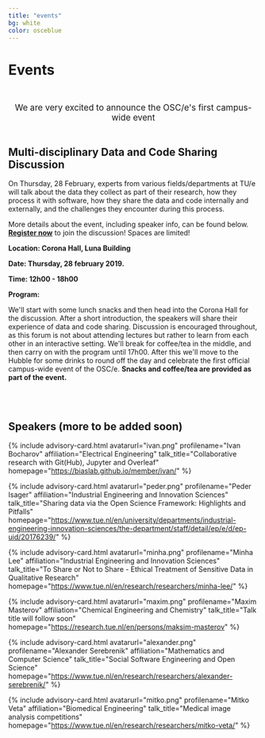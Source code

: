 ```yaml
---
title: "events"
bg: white
color: osceblue
---
```


<a id="events"></a>

# Events

<br><center style="font-size: 17px"> We are very excited to announce the OSC/e's first campus-wide event</center><br>

## Multi-disciplinary Data and Code Sharing Discussion

On Thursday, 28 February, experts from various fields/departments at TU/e will talk about the data they collect as part of their research, how they process it with software, how they share the data and code internally and externally, and the challenges they encounter during this process. 

More details about the event, including speaker info, can be found below. **<a href="#register">Register now</a>** to join the discussion! Spaces are limited!

**Location: Corona Hall, Luna Building**

**Date: Thursday, 28 february 2019.**

**Time: 12h00 - 18h00**

**Program:**

We'll start with some lunch snacks and then head into the Corona Hall for the discussion. After a short introduction, the speakers will share their experience of data and code sharing. Discussion is encouraged throughout, as this forum is not about attending lectures but rather to learn from each other in an interactive setting. We'll break for coffee/tea in the middle, and then carry on with the program until 17h00. After this we'll move to the Hubble for some drinks to round off the day and celebrate the first official campus-wide event of the OSC/e. **Snacks and coffee/tea are provided as part of the event.**

<br>
<br>

## Speakers (more to be added soon)

<div id="profile-container">

{% include advisory-card.html avatarurl="ivan.png" profilename="Ivan Bocharov" affiliation="Electrical Engineering" talk_title="Collaborative research with Git(Hub), Jupyter and Overleaf" homepage="https://biaslab.github.io/member/ivan/" %}

{% include advisory-card.html avatarurl="peder.png" profilename="Peder Isager" affiliation="Industrial Engineering and Innovation Sciences" talk_title="Sharing data via the Open Science Framework: Highlights and Pitfalls" homepage="https://www.tue.nl/en/university/departments/industrial-engineering-innovation-sciences/the-department/staff/detail/ep/e/d/ep-uid/20176239/" %}

{% include advisory-card.html avatarurl="minha.png" profilename="Minha Lee" affiliation="Industrial Engineering and Innovation Sciences" talk_title="To Share or Not to Share - Ethical Treatment of Sensitive Data in Qualitative Research" homepage="https://www.tue.nl/en/research/researchers/minha-lee/" %}

</div>

<div id="profile-container">

{% include advisory-card.html avatarurl="maxim.png" profilename="Maxim Masterov" affiliation="Chemical Engineering and Chemistry" talk_title="Talk title will follow soon" homepage="https://research.tue.nl/en/persons/maksim-masterov" %}

{% include advisory-card.html avatarurl="alexander.png" profilename="Alexander Serebrenik" affiliation="Mathematics and Computer Science" talk_title="Social Software Engineering and Open Science" homepage="https://www.tue.nl/en/research/researchers/alexander-serebrenik/" %}

{% include advisory-card.html avatarurl="mitko.png" profilename="Mitko Veta" affiliation="Biomedical Engineering" talk_title="Medical image analysis competitions" homepage="https://www.tue.nl/en/research/researchers/mitko-veta/" %}

</div>


